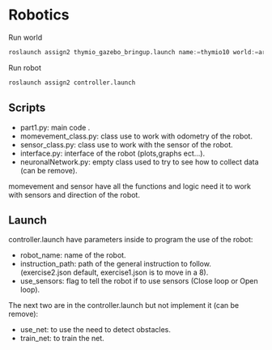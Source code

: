 # Robotics

Run world

```python
roslaunch assign2 thymio_gazebo_bringup.launch name:=thymio10 world:=arena
```

Run robot

```python
roslaunch assign2 controller.launch 
```

## Scripts

* part1.py: main code .
* momevement_class.py: class use to work with odometry of the robot.
* sensor_class.py: class use to work with the sensor of the robot.
* interface.py: interface of the robot (plots,graphs ect...).
* neuronalNetwork.py: empty class used to try to see how to collect data (can be remove).

momevement and sensor have all the functions and logic need it to work with sensors and direction of the robot.

## Launch 

controller.launch have parameters inside to program the use of the robot:
* robot_name: name of the robot.
* instruction_path: path of the general instruction to follow. (exercise2.json default, exercise1.json is to move in a 8).
* use_sensors: flag to tell the robot if to use sensors (Close loop or Open loop).

The next two are in the controller.launch but not implement it (can be remove):
* use_net: to use the need to detect obstacles. 
* train_net: to train the net.

